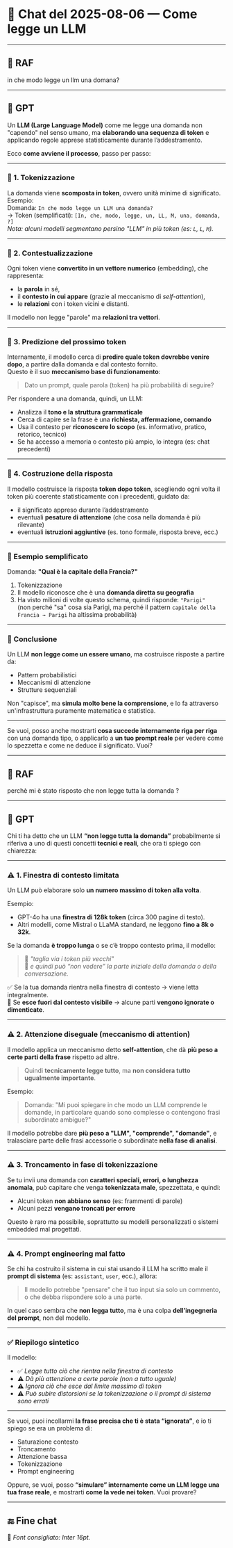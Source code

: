 # 📅 Chat del 2025-08-06 — Come legge un LLM

---

## 👤 **RAF**

in che modo legge un llm una domana?

---

## 🤖 **GPT**

Un **LLM (Large Language Model)** come me legge una domanda non "capendo" nel senso umano, ma **elaborando una sequenza di token** e applicando regole apprese statisticamente durante l’addestramento.

Ecco **come avviene il processo**, passo per passo:

---

### 🧠 1. **Tokenizzazione**
La domanda viene **scomposta in token**, ovvero unità minime di significato.  
Esempio:  
Domanda: `In che modo legge un LLM una domanda?`  
→ Token (semplificati): `[In, che, modo, legge, un, LL, M, una, domanda, ?]`  
*Nota: alcuni modelli segmentano persino "LLM" in più token (es: `L`, `L`, `M`).*

---

### 🧠 2. **Contestualizzazione**
Ogni token viene **convertito in un vettore numerico** (embedding), che rappresenta:
- la **parola** in sé,
- il **contesto in cui appare** (grazie al meccanismo di *self-attention*),
- le **relazioni** con i token vicini e distanti.

Il modello non legge "parole" ma **relazioni tra vettori**.

---

### 🧠 3. **Predizione del prossimo token**
Internamente, il modello cerca di **predire quale token dovrebbe venire dopo**, a partire dalla domanda e dal contesto fornito.  
Questo è il suo **meccanismo base di funzionamento**:
> Dato un prompt, quale parola (token) ha più probabilità di seguire?

Per rispondere a una domanda, quindi, un LLM:
- Analizza il **tono e la struttura grammaticale**
- Cerca di capire se la frase è una **richiesta, affermazione, comando**
- Usa il contesto per **riconoscere lo scopo** (es. informativo, pratico, retorico, tecnico)
- Se ha accesso a memoria o contesto più ampio, lo integra (es: chat precedenti)

---

### 🧠 4. **Costruzione della risposta**
Il modello costruisce la risposta **token dopo token**, scegliendo ogni volta il token più coerente statisticamente con i precedenti, guidato da:
- il significato appreso durante l’addestramento
- eventuali **pesature di attenzione** (che cosa nella domanda è più rilevante)
- eventuali **istruzioni aggiuntive** (es. tono formale, risposta breve, ecc.)

---

### 🧭 Esempio semplificato
Domanda: **"Qual è la capitale della Francia?"**  
1. Tokenizzazione  
2. Il modello riconosce che è una **domanda diretta su geografia**  
3. Ha visto milioni di volte questo schema, quindi risponde: `"Parigi"`  
(non perché "sa" cosa sia Parigi, ma perché il pattern `capitale della Francia → Parigi` ha altissima probabilità)

---

### 🎯 Conclusione
Un LLM **non legge come un essere umano**, ma costruisce risposte a partire da:
- Pattern probabilistici
- Meccanismi di attenzione
- Strutture sequenziali

Non "capisce", ma **simula molto bene la comprensione**, e lo fa attraverso un'infrastruttura puramente matematica e statistica.

---

Se vuoi, posso anche mostrarti **cosa succede internamente riga per riga** con una domanda tipo, o applicarlo a **un tuo prompt reale** per vedere come lo spezzetta e come ne deduce il significato. Vuoi?

---

## 👤 **RAF**

perchè mi è stato risposto che non legge tutta la domanda ?

---

## 🤖 **GPT**

Chi ti ha detto che un LLM **“non legge tutta la domanda”** probabilmente si riferiva a uno di questi concetti **tecnici e reali**, che ora ti spiego con chiarezza:

---

### ⚠️ 1. **Finestra di contesto limitata**
Un LLM può elaborare solo **un numero massimo di token alla volta**.

Esempio:
- GPT-4o ha una **finestra di 128k token** (circa 300 pagine di testo).
- Altri modelli, come Mistral o LLaMA standard, ne leggono **fino a 8k o 32k**.

Se la domanda **è troppo lunga** o se c’è troppo contesto prima, il modello:
> 🔸 *"taglia via i token più vecchi"*  
> 🔸 *e quindi può “non vedere” la parte iniziale della domanda o della conversazione.*

✅ Se la tua domanda rientra nella finestra di contesto → viene letta integralmente.  
🚫 Se **esce fuori dal contesto visibile** → alcune parti **vengono ignorate o dimenticate**.

---

### ⚠️ 2. **Attenzione diseguale (meccanismo di attention)**
Il modello applica un meccanismo detto **self-attention**, che dà **più peso a certe parti della frase** rispetto ad altre.  
> Quindi **tecnicamente legge tutto**, ma **non considera tutto ugualmente importante**.

Esempio:
> Domanda: "Mi puoi spiegare in che modo un LLM comprende le domande, in particolare quando sono complesse o contengono frasi subordinate ambigue?"

Il modello potrebbe dare **più peso a "LLM", "comprende", "domande"**, e tralasciare parte delle frasi accessorie o subordinate **nella fase di analisi**.

---

### ⚠️ 3. **Troncamento in fase di tokenizzazione**
Se tu invii una domanda con **caratteri speciali, errori, o lunghezza anomala**, può capitare che venga **tokenizzata male**, spezzettata, e quindi:
- Alcuni token **non abbiano senso** (es: frammenti di parole)
- Alcuni pezzi **vengano troncati per errore**

Questo è raro ma possibile, soprattutto su modelli personalizzati o sistemi embedded mal progettati.

---

### ⚠️ 4. **Prompt engineering mal fatto**
Se chi ha costruito il sistema in cui stai usando il LLM ha scritto male il **prompt di sistema** (es: `assistant`, `user`, ecc.), allora:
> Il modello potrebbe "pensare" che il tuo input sia solo un commento, o che debba rispondere solo a una parte.

In quel caso sembra che **non legga tutto**, ma è una colpa **dell’ingegneria del prompt**, non del modello.

---

### ✅ Riepilogo sintetico
Il modello:
- ✅ *Legge tutto ciò che rientra nella finestra di contesto*
- ⚠️ *Dà più attenzione a certe parole (non a tutto uguale)*
- ⚠️ *Ignora ciò che esce dal limite massimo di token*
- ⚠️ *Può subire distorsioni se la tokenizzazione o il prompt di sistema sono errati*

---

Se vuoi, puoi incollarmi **la frase precisa che ti è stata “ignorata”**, e io ti spiego se era un problema di:
- Saturazione contesto
- Troncamento
- Attenzione bassa
- Tokenizzazione
- Prompt engineering

Oppure, se vuoi, posso **“simulare” internamente come un LLM legge una tua frase reale**, e mostrarti **come la vede nei token**. Vuoi provare?

---

## 🔚 Fine chat

📌 *Font consigliato: Inter 16pt.*
